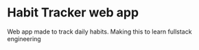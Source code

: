 # Habit Tracker web app

Web app made to track daily habits. Making this to learn fullstack engineering

